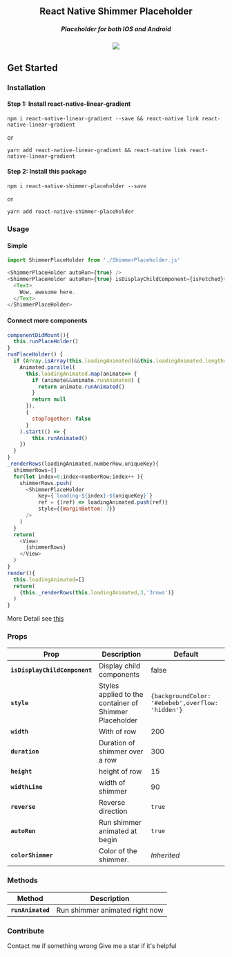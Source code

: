 <h2 align="center">
  React Native Shimmer Placeholder
</h2>
<h5 align="center">
Placeholder for both IOS and Android
</h5>
<p align="center">
<img src="https://github.com/tomzaku/react-native-shimmer-placeholder/blob/master/example.gif?raw=true">
</p>

## Get Started

### Installation
#### Step 1: Install react-native-linear-gradient

`npm i react-native-linear-gradient --save && react-native link react-native-linear-gradient`

or

`yarn add react-native-linear-gradient && react-native link react-native-linear-gradient`

#### Step 2: Install this package

`npm i react-native-shimmer-placeholder --save`

or

`yarn add react-native-shimmer-placeholder`

### Usage

#### Simple
``` js
import ShimmerPlaceHolder from './ShimmerPlaceholder.js'

<ShimmerPlaceHolder autoRun={true} />
<ShimmerPlaceHolder autoRun={true} isDisplayChildComponent={isFetched}>
  <Text>
    Wow, awesome here.
  </Text>
</ShimmerPlaceHolder>

```

#### Connect more components

``` js
componentDidMount(){
  this.runPlaceHolder()
}
runPlaceHolder() {
  if (Array.isArray(this.loadingAnimated)&&this.loadingAnimated.length>0) {
    Animated.parallel(
      this.loadingAnimated.map(animate=> {
        if (animate&&animate.runAnimated) {
          return animate.runAnimated()
        }
        return null
      }),
      {
        stopTogether: false
      }
    ).start(() => {
        this.runAnimated()
    })
  }
}
_renderRows(loadingAnimated,numberRow,uniqueKey){
  shimmerRows=[]
  for(let index=0;index<numberRow;index++ ){
    shimmerRows.push(
      <ShimmerPlaceHolder
          key={`loading-${index}-${uniqueKey}`}
          ref = {(ref) => loadingAnimated.push(ref)}
          style={{marginBottom: 7}}
      />
    )
  }
  return(
    <View>
      {shimmerRows}
    </View>
  )
}
render(){
  this.loadingAnimated=[]
  return(
    {this._renderRows(this.loadingAnimated,3,'3rows')}
  )
}
```

More Detail see [this](https://github.com/tomzaku/react-native-shimmer-placeholder/blob/master/example/shimmer.js)

### Props

| Prop | Description | Default |
|---|---|---|
|**`isDisplayChildComponent`**| Display child components |false|
|**`style`**|Styles applied to the container of Shimmer Placeholder|`{backgroundColor: '#ebebeb',overflow: 'hidden'}`|
|**`width`**|With of row|200|
|**`duration`**|Duration of shimmer over a row|300|
|**`height`**|height of row|15|
|**`widthLine`**|width of shimmer|90|
|**`reverse`**|Reverse direction |`true`|
|**`autoRun`**|Run shimmer animated at begin |`true`|
|**`colorShimmer`**|Color of the shimmer. |*Inherited*|

### Methods
| Method | Description |
|---|---|
|**`runAnimated`**|Run shimmer animated right now |

### Contribute
Contact me if something wrong
Give me a star if it's helpful

